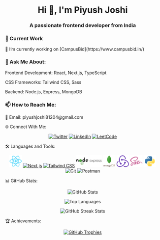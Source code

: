 <h1 align="center">Hi 👋, I'm Piyush Joshi</h1>
<h3 align="center">A passionate frontend developer from India</h3>

<h3>🔭 Current Work</h3>
<p>🌟 I’m currently working on [CampusBid](https://www.campusbid.in/)</p>
<h3>💬 Ask Me About:</h3>
<p>Frontend Development: React, Next.js, TypeScript</p>
<p>CSS Frameworks: Tailwind CSS, Sass</p>
<p>Backend: Node.js, Express, MongoDB</p>

<h3>📫 How to Reach Me:</h3>
<p>📧 Email: piyushjoshi81204@gmail.com</p>
🌐 Connect With Me:
<p align="center"> <a href="https://twitter.com/piyushj17146399" target="_blank"><img src="https://img.shields.io/badge/Twitter-%231DA1F2.svg?style=for-the-badge&logo=twitter&logoColor=white" alt="Twitter" /></a> <a href="https://linkedin.com/in/piyush-joshi-324778254" target="_blank"><img src="https://img.shields.io/badge/LinkedIn-%230077B5.svg?style=for-the-badge&logo=linkedin&logoColor=white" alt="LinkedIn" /></a> <a href="https://leetcode.com/u/darkhawk49/" target="_blank"><img src="https://img.shields.io/badge/LeetCode-%23FFA116.svg?style=for-the-badge&logo=leetcode&logoColor=white" alt="LeetCode" /></a> </p>
🛠️ Languages and Tools:
<p align="center"> <a href="https://reactjs.org/" target="_blank"><img src="https://raw.githubusercontent.com/devicons/devicon/master/icons/react/react-original.svg" alt="React" width="40" height="40" /></a> <a href="https://nextjs.org/" target="_blank"><img src="https://cdn.worldvectorlogo.com/logos/nextjs-2.svg" alt="Next.js" width="40" height="40" /></a> <a href="https://tailwindcss.com/" target="_blank"><img src="https://www.vectorlogo.zone/logos/tailwindcss/tailwindcss-icon.svg" alt="Tailwind CSS" width="40" height="40" /></a> <a href="https://nodejs.org" target="_blank"><img src="https://raw.githubusercontent.com/devicons/devicon/master/icons/nodejs/nodejs-original-wordmark.svg" alt="Node.js" width="40" height="40" /></a> <a href="https://expressjs.com" target="_blank"><img src="https://raw.githubusercontent.com/devicons/devicon/master/icons/express/express-original-wordmark.svg" alt="Express" width="40" height="40" /></a> <a href="https://www.mongodb.com/" target="_blank"><img src="https://raw.githubusercontent.com/devicons/devicon/master/icons/mongodb/mongodb-original-wordmark.svg" alt="MongoDB" width="40" height="40" /></a> <a href="https://redux.js.org" target="_blank"><img src="https://raw.githubusercontent.com/devicons/devicon/master/icons/redux/redux-original.svg" alt="Redux" width="40" height="40" /></a> <a href="https://sass-lang.com/" target="_blank"><img src="https://raw.githubusercontent.com/devicons/devicon/master/icons/sass/sass-original.svg" alt="Sass" width="40" height="40" /></a> <a href="https://www.python.org" target="_blank"><img src="https://raw.githubusercontent.com/devicons/devicon/master/icons/python/python-original.svg" alt="Python" width="40" height="40" /></a> <a href="https://git-scm.com/" target="_blank"><img src="https://www.vectorlogo.zone/logos/git-scm/git-scm-icon.svg" alt="Git" width="40" height="40" /></a> <a href="https://postman.com" target="_blank"><img src="https://www.vectorlogo.zone/logos/getpostman/getpostman-icon.svg" alt="Postman" width="40" height="40" /></a> </p>
📊 GitHub Stats:
<p align="center"> <img src="https://github-readme-stats.vercel.app/api?username=piyush0049&show_icons=true&theme=radical" alt="GitHub Stats" /> </p> <p align="center"> <img src="https://github-readme-stats.vercel.app/api/top-langs?username=piyush0049&show_icons=true&locale=en&layout=compact&theme=radical" alt="Top Languages" /> </p> <p align="center"> <img src="https://github-readme-streak-stats.herokuapp.com/?user=piyush0049&theme=radical" alt="GitHub Streak Stats" /> </p>
🏆 Achievements:
<p align="center"> <a href="https://github.com/ryo-ma/github-profile-trophy"><img src="https://github-profile-trophy.vercel.app/?username=piyush0049&theme=radical&no-frame=true" alt="GitHub Trophies" /></a> </p>
